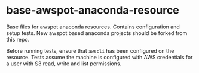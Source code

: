 # base-awspot-anaconda-resource
Base files for awspot anaconda resources. Contains configuration and setup tests. New awspot based anaconda projects should be forked from this repo.

Before running tests, ensure that `awscli` has been configured on the resource. Tests assume the machine is configured with AWS credentials for a user with S3 read, write and list permissions.
